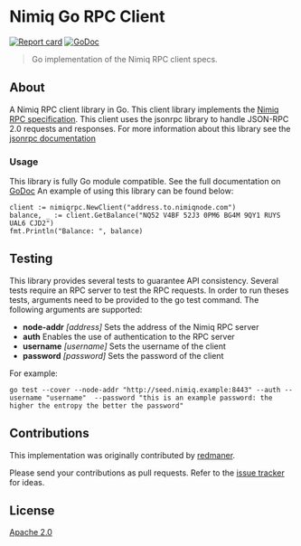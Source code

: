 # Nimiq Go RPC Client
[![Report card](https://goreportcard.com/badge/github.com/nimiq-community/go-client)](https://goreportcard.com/report/github.com/nimiq-community/go-client)
[![GoDoc](https://godoc.org/github.com/nimiq-community/go-client?status.svg)](https://godoc.org/github.com/nimiq-community/go-client)


> Go implementation of the Nimiq RPC client specs.

## About
A Nimiq RPC client library in Go. This client library implements the [Nimiq RPC specification](https://github.com/nimiq/core-js/wiki/JSON-RPC-API#remotejs-client). This client uses the jsonrpc library to handle JSON-RPC 2.0 requests and responses. For more information about this library see the [jsonrpc documentation](https://godoc.org/github.com/ybbus/jsonrpc)

### Usage
This library is fully Go module compatible. See the full documentation on [GoDoc](https://godoc.org/github.com/nimiq-community/go-Client)
An example of using this library can be found below:

```
client := nimiqrpc.NewClient("address.to.nimiqnode.com")
balance, _ := client.GetBalance("NQ52 V4BF 52J3 0PM6 BG4M 9QY1 RUYS UAL6 CJD2")
fmt.Println("Balance: ", balance)
```

## Testing
This library provides several tests to guarantee API consistency. Several tests require an RPC server to test the RPC requests. In order to run theses tests, arguments need to be provided to the go test command. The following arguments are supported:

* <b>node-addr</b> <i>[address]</i> Sets the address of the Nimiq RPC server
* <b>auth</b> Enables the use of authentication to the RPC server
* <b>username</b> <i>[username]</i> Sets the username of the client
* <b>password</b> <i>[password]</i> Sets the password of the client

For example:
```
go test --cover --node-addr "http://seed.nimiq.example:8443" --auth --username "username"  --password "this is an example password: the higher the entropy the better the password"
```

## Contributions

This implementation was originally contributed by [redmaner](https://github.com/redmaner/).

Please send your contributions as pull requests.
Refer to the [issue tracker](issues) for ideas.

## License

[Apache 2.0](LICENSE)
